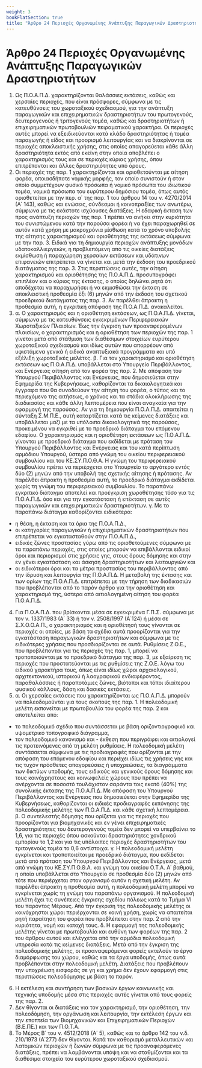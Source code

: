 ```yaml
---
weight: 3
bookFlatSection: true
title: "Άρθρο 24 Περιοχές Οργανωμένης Ανάπτυξης Παραγωγικών Δραστηριοτήτων"
---
```


# Άρθρο 24 Περιοχές Οργανωμένης Ανάπτυξης Παραγωγικών Δραστηριοτήτων

1. Ως Π.Ο.Α.Π.Δ. χαρακτηρίζονται θαλάσσιες εκτάσεις, καθώς και χερσαίες περιοχές, που είναι πρόσφορες, σύμφωνα με τις κατευθύνσεις του χωροταξικού σχεδιασμού, για την ανάπτυξη παραγωγικών και επιχειρηματικών δραστηριοτήτων του πρωτογενούς, δευτερογενούς ή τριτογενούς τομέα, καθώς και δραστηριοτήτων ή επιχειρηματικών πρωτοβουλιών πειραματικού χαρακτήρα. Οι περιοχές αυτές μπορεί να εξειδικεύονται κατά κλάδο δραστηριότητας ή τομέα παραγωγής ή είδος και προορισμό λειτουργίας και να διακρίνονται σε περιοχές αποκλειστικής χρήσης, στις οποίες απαγορεύεται κάθε άλλη δραστηριότητα εκτός από εκείνη στην οποία αποβλέπει ο χαρακτηρισμός τους και σε περιοχές κύριας χρήσης, όπου επιτρέπονται και άλλες δραστηριότητες υπό όρους.
2. Οι περιοχές της παρ. 1 χαρακτηρίζονται και οριοθετούνται με αίτηση φορέα, οποιασδήποτε νομικής μορφής, τον οποίο συνιστούν ή στον οποίο συμμετέχουν φυσικό πρόσωπα ή νομικό πρόσωπα του ιδιωτικού τομέα, νομικά πρόσωπα του ευρύτερου δημόσιου τομέα, όπως αυτός οριοθετείται με την περ. α΄ της παρ. 1 του άρθρου 14 του ν. 4270/2014 (Α΄ 143), καθώς και ενώσεις, σύνδεσμοι ή κοινοπραξίες των ανωτέρω, σύμφωνα με τις εκάστοτε ισχύουσες διατάξεις. Η εδαφική έκταση των προς ανάπτυξη περιοχών της παρ. 1 πρέπει να ανήκει στην κυριότητα του συνιστώμενου κατά την παρούσα φορέα ή να έχει παραχωρηθεί σε αυτόν κατά χρήση με μακροχρόνια μίσθωση κατά το χρόνο υποβολής της αίτησης χαρακτηρισμού και οριοθέτησης της εκτάσεως σύμφωνα με την παρ. 3. Ειδικά για τη δημιουργία περιοχών ανάπτυξης μονάδων υδατοκαλλιεργειών, η προβλεπόμενη από τις οικείες διατάξεις εκμίσθωση ή παραχώρηση χερσαίων εκτάσεων και υδάτινων επιφανειών επιτρέπεται να γίνεται και μετά την έκδοση του προεδρικού διατάγματος της παρ. 3. Στις περιπτώσεις αυτές, την αίτηση χαρακτηρισμού και οριοθέτησης της Π.Ο.Α.Π.Δ. προσυπογράφει επιπλέον και ο κύριος της έκτασης, ο οποίος δηλώνει ρητά ότι αποδέχεται να παραχωρήσει ή να εκμισθώσει την έκταση σε αποκλειστική προθεσμία έξι (6) μηνών από την έκδοση  του σχετικού προεδρικού διατάγματος της παρ. 3. Αν παρέλθει άπρακτη η προθεσμία αυτή, η εγκριτική απόφαση της Π.Ο.Α.Π.Δ. ανακαλείται.
3. α. Ο χαρακτηρισμός και η οριοθέτηση εκτάσεων, ως Π.Ο.Α.Π.Δ. γίνεται, σύμφωνα με τις κατευθύνσεις εγκεκριμένων Περιφερειακών Χωροταξικών Πλαισίων. Έως την έγκριση των προαναφερομένων πλαισίων, ο χαρακτηρισμός και η οριοθέτηση των περιοχών της παρ. 1 γίνεται μετά από στάθμιση των διαθέσιμων στοιχείων ευρύτερου χωροταξικού σχεδιασμού και ιδίως αυτών που απορρέουν από υφιστάμενα γενικά ή ειδικά αναπτυξιακά προγράμματα και υπό εξέλιξη χωροταξικές μελέτες.
β. Για τον χαρακτηρισμό και οριοθέτηση εκτάσεων ως Π.Ο.Α.Π.Δ. υποβάλλεται στο Υπουργείο Περιβάλλοντος, και Ενέργειας αίτηση από τον φορέα της παρ. 2. Με απόφαση του Υπουργού Περιβάλλοντος και Ενέργειας, που δημοσιεύεται στην Εφημερίδα της Κυβερνήσεως, καθορίζονται τα δικαιολογητικά και έγγραφα που θα συνοδεύουν την αίτηση του φορέα, ο τύπος και το περιεχόμενο της αιτήσεως, ο χρόνος και τα στάδια ολοκλήρωσης της διαδικασίας και κάθε άλλη λεπτομέρεια που είναι αναγκαία για την εφαρμογή της παρούσας. Αν για τη δημιουργία Π.Ο.Α.Π.Δ. απαιτείται η σύνταξη Σ.Μ.Π.Ε., αυτή καταρτίζεται κατά τις κείμενες διατάξεις και υποβάλλεται μαζί με τα υπόλοιπα δικαιολογητικά της παρούσας, προκειμένου να εγκριθεί με το προεδρικό διάταγμα του επόμενου εδαφίου. Ο χαρακτηρισμός και η οριοθέτηση εκτάσεων ως Π.Ο.Α.Π.Δ. γίνονται με προεδρικό διάταγμα που εκδίδεται με πρόταση του Υπουργού Περιβάλλοντος και Ενέργειας και του κατά περίπτωση αρμόδιου Υπουργού, ύστερα από γνώμη του οικείου περιφερειακού συμβουλίου και του ΚΕ.ΣΥ.Π.Ο.Θ.Α. Η γνώμη του περιφερειακού συμβουλίου πρέπει να περιέρχεται στο Υπουργείο το αργότερο εντός δύο (2) μηνών από την υποβολή της σχετικής αίτησης ή πρότασης. Αν παρέλθει άπρακτη η προθεσμία αυτή, το προεδρικό διάταγμα εκδίδεται χωρίς τη γνώμη του περιφερειακού συμβουλίου. Το παραπάνω εγκριτικό διάταγμα αποτελεί και προέγκριση χωροθέτησης τόσο για τις Π.Ο.Α.Π.Δ. όσο και για την εγκατάσταση ή επέκταση σε αυτές παραγωγικών και επιχειρηματικών δραστηριοτήτων.
γ. Με το παραπάνω διάταγμα καθορίζονται ειδικότερα:
 - η θέση, η έκταση και τα όρια της Π.Ο.Α.Π.Δ.,
- οι κατηγορίες παραγωγικών ή επιχειρηματικών δραστηριοτήτων που επιτρέπεται να εγκατασταθούν στην Π.Ο.Α.Π.Δ.,
- ειδικές ζώνες προστασίας γύρω από τις οριοθετούμενες σύμφωνα με τα παραπάνω περιοχές, στις οποίες μπορούν να επιβάλλονται ειδικοί όροι και περιορισμοί στις χρήσεις γης, στους όρους δόμησης και στην εν γένει εγκατάσταση και άσκηση δραστηριοτήτων και λειτουργιών και
- οι ειδικότεροι όροι και τα μέτρα προστασίας του περιβάλλοντος από την ίδρυση και λειτουργία της Π.Ο.Α.Π.Δ. Η μεταβολή της έκτασης και των ορίων της Π.Ο.Α.Π.Δ. επιτρέπεται με την τήρηση των διαδικασιών που προβλέπονται από το παρόν άρθρο για την οριοθέτηση και χαρακτηρισμό της, ύστερα από αιτιολογημένη αίτηση του φορέα Π.Ο.Α.Π.Δ.
4. Για Π.Ο.Α.Π.Δ. που βρίσκονται μέσα σε εγκεκριμένα Γ.Π.Σ. σύμφωνα με τον ν. 1337/1983 (Α΄ 33) ή τον ν. 2508/1997 (Α΄124) ή μέσα σε Σ.Χ.Ο.Ο.Α.Π., ο χαρακτηρισμός και η οριοθέτησή τους γίνονται σε περιοχές οι οποίες, με βάση τα σχέδια αυτά προορίζονται για την εγκατάσταση παραγωγικών δραστηριοτήτων και σύμφωνα με τις ειδικότερες χρήσεις που προσδιορίζονται σε αυτά. Ρυθμίσεις Ζ.Ο.Ε., που προβλέπονται για τις περιοχές της παρ. 1, μπορεί να τροποποιούνται με το προεδρικό διάταγμα της παρ. 3, με εξαίρεση τις περιοχές που προστατεύονται με τις ρυθμίσεις της Ζ.Ο.Ε. λόγω του ειδικού χαρακτήρα τους, όπως είναι ιδίως χώροι αρχαιολογικού, αρχιτεκτονικού, ιστορικού ή λαογραφικού ενδιαφέροντος, παραθαλάσσιες ή παραποτάμιες ζώνες, βιότοποι και τόποι ιδιαίτερου φυσικού κάλλους, δάση και δασικές εκτάσεις.
5. α. Οι χερσαίες εκτάσεις που χαρακτηρίζονται ως Π.Ο.Α.Π.Δ. μπορούν να πολεοδομούνται για τους σκοπούς της παρ. 1. Η πολεοδομική μελέτη εκπονείται με πρωτοβουλία του φορέα της παρ. 2 και αποτελείται από:
- το πολεοδομικό σχέδιο που συντάσσεται με βάση οριζοντιογραφικό και υψομετρικό τοπογραφικό διάγραμμα,
- τον πολεοδομικό κανονισμό και - έκθεση που περιγράφει και αιτιολογεί τις προτεινόμενες από τη μελέτη ρυθμίσεις. Η πολεοδομική μελέτη συντάσσεται σύμφωνα με τις προδιαγραφές που ορίζονται με την απόφαση του επόμενου εδαφίου και περιέχει ιδίως τις χρήσεις γης και τις τυχόν πρόσθετες απαγορεύσεις ή υποχρεώσεις, τα διαγράμματα των δικτύων υποδομής, τους ειδικούς και γενικούς όρους δόμησης και τους κοινόχρηστους και κοινωφελείς χώρους που πρέπει να ανέρχονται σε ποσοστό τουλάχιστον σαράντα τοις εκατό (40%) της συνολικής έκτασης της Π.Ο.Α.Π.Δ. Με απόφαση του Υπουργού Περιβάλλοντος και Ενέργειας που δημοσιεύεται στην Εφημερίδα της Κυβερνήσεως, καθορίζονται οι ειδικές προδιαγραφές εκπόνησης της πολεοδομικής μελέτης των Π.Ο.Α.Π.Δ. και κάθε σχετική λεπτομέρεια.
β. Ο συντελεστής δόμησης που ορίζεται για τις περιοχές που προορίζονται για βιομηχανικές και εν γένει επιχειρηματικές δραστηριότητες του δευτερογενούς τομέα δεν μπορεί να υπερβαίνει το 1,6, για τις περιοχές όπου ασκούνται δραστηριότητες χονδρικού εμπορίου το 1,2 και για τις υπόλοιπες περιοχές δραστηριοτήτων του τριτογενούς τομέα το 0,6 αντίστοιχα.
γ. Η πολεοδομική μελέτη εγκρίνεται και τροποποιείται με προεδρικό διάταγμα, που εκδίδεται μετά από πρόταση του Υπουργού Περιβάλλοντος και Ενέργειας, μετά από γνώμη του ΚΕ.ΣΥ.Π.Ο.Θ.Α. και γνώμη του οικείου Ο.Τ.Α. Α΄ βαθμού, η οποία υποβάλλεται στο Υπουργείο σε προθεσμία δύο (2) μηνών από τότε που περιέρχεται στον οργανισμό αυτόν η σχετική μελέτη. Αν παρέλθει άπρακτη η προθεσμία αυτή, η πολεοδομική μελέτη μπορεί να εγκρίνεται χωρίς τη γνώμη του παραπάνω οργανισμού. Η πολεοδομική μελέτη έχει τις συνέπειες έγκρισης σχεδίου πόλεως κατά το Τμήμα VI του παρόντος Μέρους. Από την έγκριση της πολεοδομικής μελέτης οι κοινόχρηστοι χώροι περιέρχονται σε κοινή χρήση, χωρίς να απαιτείται ρητή παραίτηση του φορέα που προβλέπεται στην παρ. 2 από την κυριότητα, νομή και κατοχή τους.
δ. Η εφαρμογή της πολεοδομικής μελέτης γίνεται με πρωτοβουλία και ευθύνη των φορέων της παρ. 2 του άρθρου αυτού και ελέγχεται από την αρμόδια πολεοδομική υπηρεσία κατά τις κείμενες διατάξεις. Μετά από την έγκριση της πολεοδομικής μελέτης, οι προαναφερόμενοι φορείς εκτελούν το έργο διαμόρφωσης του χώρου, καθώς και τα έργα υποδομής, όπως αυτά προβλέπονται στην πολεοδομική μελέτη. Διατάξεις που προβλέπουν την υποχρέωση εισφοράς σε γη και χρήμα δεν έχουν εφαρμογή στις περιπτώσεις πολεοδόμησης με βάση το παρόν.
6. Η εκτέλεση και συντήρηση των βασικών έργων κοινωνικής και τεχνικής υποδομής μέσα στις περιοχές αυτές γίνεται από τους φορείς της παρ. 2.
7. Δεν θίγονται οι διατάξεις για τον χαρακτηρισμό, την οριοθέτηση, την πολεοδόμηση, την οργάνωση και λειτουργία, την εκτέλεση έργων και την εποπτεία των Βιομηχανικών και Επιχειρηματικών Περιοχών (B.E.ΠE.) και των Π.Ο.Τ.Α.
8. Το Μέρος Β΄ του ν. 4512/2018 (Α΄ 5), καθώς και το άρθρο 142 του ν.δ. 210/1973 (Α΄277) δεν θίγονται. Κατά τον καθορισμό μεταλλευτικών και λατομικών περιοχών ή ζωνών σύμφωνα με τις προαναφερόμενες διατάξεις, πρέπει να λαμβάνονται υπόψη και να σταθμίζονται και τα διαθέσιμα στοιχεία του ευρύτερου χωροταξικού σχεδιασμού.
